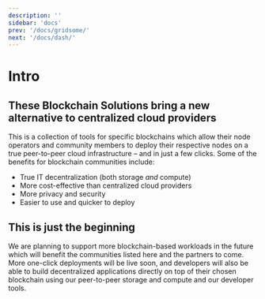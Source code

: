 ```yaml
---
description: ''
sidebar: 'docs'
prev: '/docs/gridsome/'
next: '/docs/dash/'
---
```


# Intro

## These Blockchain Solutions bring a new alternative to centralized cloud providers

This is a collection of tools for specific blockchains which allow their node operators and community members to deploy their respective nodes on a true peer-to-peer cloud infrastructure – and in just a few clicks. Some of the benefits for blockchain communities include:

- True IT decentralization (both storage *and* compute)
- More cost-effective than centralized cloud providers
- More privacy and security
- Easier to use and quicker to deploy

## This is just the beginning

We are planning to support more blockchain-based workloads in the future which will benefit the communities listed here and the partners to come. More one-click deployments will be live soon, and developers will also be able to build decentralized applications directly on top of their chosen blockchain using our peer-to-peer storage and compute and our developer tools.